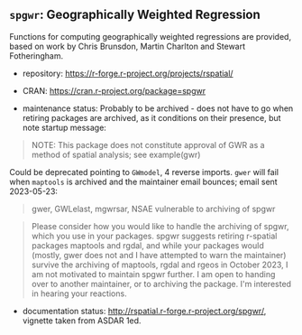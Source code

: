 ## `spgwr`: Geographically Weighted Regression

Functions for computing geographically weighted regressions are provided, based on work by Chris Brunsdon, Martin Charlton and Stewart Fotheringham.

- repository: https://r-forge.r-project.org/projects/rspatial/

- CRAN: https://cran.r-project.org/package=spgwr

- maintenance status: Probably to be archived - does not have to go when retiring packages are archived, as it conditions on their presence, but note startup message:
> NOTE: This package does not constitute approval of GWR as a method of spatial analysis; see example(gwr)

Could be deprecated pointing to `GWmodel`, 4 reverse imports. `gwer` will fail when `maptools` is archived and the maintainer email bounces; email sent 2023-05-23:
> gwer, GWLelast, mgwrsar, NSAE vulnerable to archiving of spgwr

> Please consider how you would like to handle the archiving of spgwr, which you use in your packages. spgwr suggests retiring r-spatial packages maptools and rgdal, and while your packages would (mostly, gwer does not and I have attempted to warn the maintainer) survive the archiving of maptools, rgdal and rgeos in October 2023, I am not motivated to maintain spgwr further. I am open to handing over to another maintainer, or to archiving the package. I'm interested in hearing your reactions.

- documentation status: http://rspatial.r-forge.r-project.org/spgwr/, vignette taken from ASDAR 1ed.
